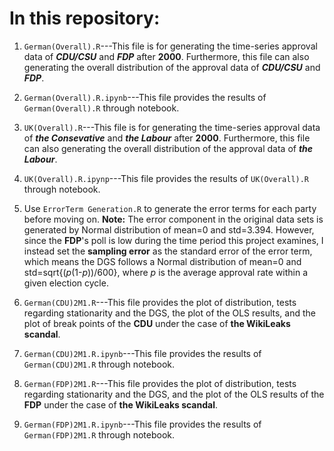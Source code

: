 # In this repository:

1. `German(Overall).R`---This file is for generating the time-series approval data of **_CDU/CSU_** and **_FDP_** after **2000**. Furthermore, this file can also generating the overall distribution of the approval data of **_CDU/CSU_** and **_FDP_**.

2. `German(Overall).R.ipynb`---This file provides the results of `German(Overall).R` through notebook.

3. `UK(Overall).R`---This file is for generating the time-series approval data of **_the Consevative_** and **_the Labour_** after **2000**. Furthermore, this file can also generating the overall distribution of the approval data of **_the Labour_**.

4. `UK(Overall).R.ipynp`---This file provides the results of `UK(Overall).R` through notebook.

5. Use `ErrorTerm Generation.R` to generate the error terms for each party before moving on. **Note:** The error component in the original data sets is generated by Normal distribution of mean=0 and std=3.394. However, since the **FDP**'s poll is low during the time period this project examines, I instead set the **sampling error** as the standard error of the error term, which means the DGS follows a Normal distribution of mean=0 and std=sqrt{(*p*(1-*p*))/600}, where *p* is the average approval rate within a given election cycle.

6. `German(CDU)2M1.R`---This file provides the plot of distribution, tests regarding stationarity and the DGS, the plot of the OLS results, and the plot of break points of the **CDU** under the case of **the WikiLeaks scandal**.

7. `German(CDU)2M1.R.ipynb`---This file provides the results of `German(CDU)2M1.R` through notebook.

8. `German(FDP)2M1.R`---This file provides the plot of distribution, tests regarding stationarity and the DGS, and the plot of the OLS results of the **FDP** under the case of **the WikiLeaks scandal**.

9. `German(FDP)2M1.R.ipynb`---This file provides the results of `German(FDP)2M1.R` through notebook.
